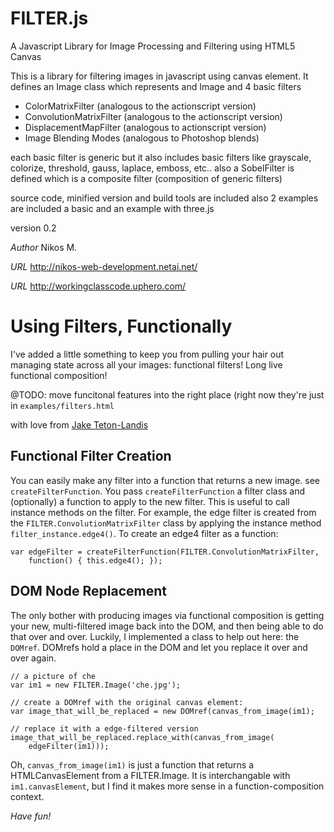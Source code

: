 # FILTER.js 

A Javascript Library for Image Processing and Filtering using HTML5 Canvas

This is a library for filtering images in javascript using canvas element.
It defines an Image class which represents and Image
and 4 basic filters 

* ColorMatrixFilter (analogous to the actionscript version)
* ConvolutionMatrixFilter (analogous to the actionscript version)
* DisplacementMapFilter (analogous to actionscript version)
* Image Blending Modes (analogous to Photoshop blends)

each basic filter is generic but it also includes basic filters
like grayscale, colorize, threshold, gauss, laplace, emboss, etc..
also a SobelFilter is defined which is a composite filter (composition of generic filters)

source code, minified version and build tools are included
also 2 examples are included a basic and an example with three.js

version 0.2

*Author* Nikos M.

*URL* http://nikos-web-development.netai.net/

*URL* http://workingclasscode.uphero.com/

# Using Filters, Functionally

I've added a little something to keep you from pulling your hair out
managing state across all your images: functional filters! Long live
functional composition!

@TODO: move funcitonal features into the right place (right now they're
just in `examples/filters.html`

with love from [Jake Teton-Landis](http://jake.teton-landis.org)

## Functional Filter Creation

You can easily make any filter into a function that returns a new image.
see `createFilterFunction`. You pass `createFilterFunction` a filter
class and (optionally) a function to apply to the new filter. This is
useful to call instance methods on the filter. For example, the edge
filter is created from the `FILTER.ConvolutionMatrixFilter` class by
applying the instance method `filter_instance.edge4()`. To create an
edge4 filter as a function:

    var edgeFilter = createFilterFunction(FILTER.ConvolutionMatrixFilter,
        function() { this.edge4(); });

## DOM Node Replacement

The only bother with producing images via functional composition is
getting your new, multi-filtered image back into the DOM, and then being
able to do that over and over. Luckily, I implemented a class to help
out here: the `DOMref`. DOMrefs hold a place in the DOM and let you
replace it over and over again.

    // a picture of che
    var im1 = new FILTER.Image('che.jpg');
    
    // create a DOMref with the original canvas element:
    var image_that_will_be_replaced = new DOMref(canvas_from_image(im1);
    
    // replace it with a edge-filtered version
    image_that_will_be_replaced.replace_with(canvas_from_image(
        edgeFilter(im1)));

Oh, `canvas_from_image(im1)` is just a function that returns a
HTMLCanvasElement from a FILTER.Image. It is interchangable with
`im1.canvasElement`, but I find it makes more sense in a
function-composition context.

*Have fun!*
